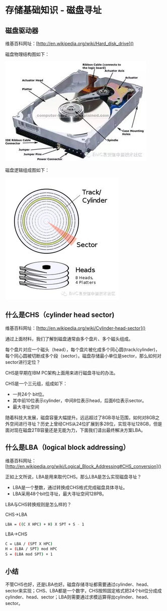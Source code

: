 # 存储基础知识 - 磁盘寻址

## 磁盘驱动器

维基百科网址：[http://en.wikipedia.org/wiki/Hard_disk_drive]()

磁盘物理结构图如下：

![img](pics/4.2.1.jpg)

磁盘逻辑组成图如下：

![img](pics/4.2.2.jpg)

## 什么是CHS（cylinder head sector)

维基百科网址：[http://en.wikipedia.org/wiki/Cylinder-head-sector]()

通过上面材料，我们了解到磁盘通常由多个盘片、多个磁头组成。

每个盘片对应一个磁头（head），每个盘片被化成多个同心圆(track/cylinder)，每个同心圆被切断成多个段（sector）。磁盘存储最小单位是sector，那么如何对sector进行定位？

CHS是早期在IBM PC架构上面用来进行磁盘寻址的办法。

CHS是一个三元组，组成如下：

- 一共24个 bit位。
- 其中前10位表示cylinder，中间8位表示head，后面6位表示sector。
- 最大寻址空间

随着科技大发展，磁盘容量大幅提升。远远超过了8GB寻址范围，如何对8GB之外空间进行寻址？历史上曾经CHS从24位扩展到多28位，实现寻址128GB，但是面对现在磁盘2TB容量还是无能为力，下面我们请出最终解决方案LBA。

## 什么是LBA（logical block addressing）

维基百科网址：[http://en.wikipedia.org/wiki/Logical_Block_Addressing#CHS_conversion]()

正如上文所说，LBA是用来取代CHS。那么LBA是怎么实现磁盘寻址？

- LBA是一个整数，通过转换成CHS格式完成磁盘具体寻址。
- LBA采用48个bit位寻址，最大寻址空间128PB。

LBA与CHS转换规则是怎么样的？

CHS->LBA
```sh
LBA = ((C X HPC) + H) X SPT + S - 1
```
LBA->CHS
```sh
C = LBA / (SPT X HPC)
H = (LBA / SPT) mod HPC
S = (LBA mod SPT) + 1
```
## 小结

不管CHS也好，还是LBA也好。磁盘存储寻址都需要通过cylinder、head、sector来实现；CHS、LBA都是一个数字，CHS按照固定格式把24个bit位分成成cylinder、head、sector；LBA则需要通过求模运算得出cylinder、head、sector。